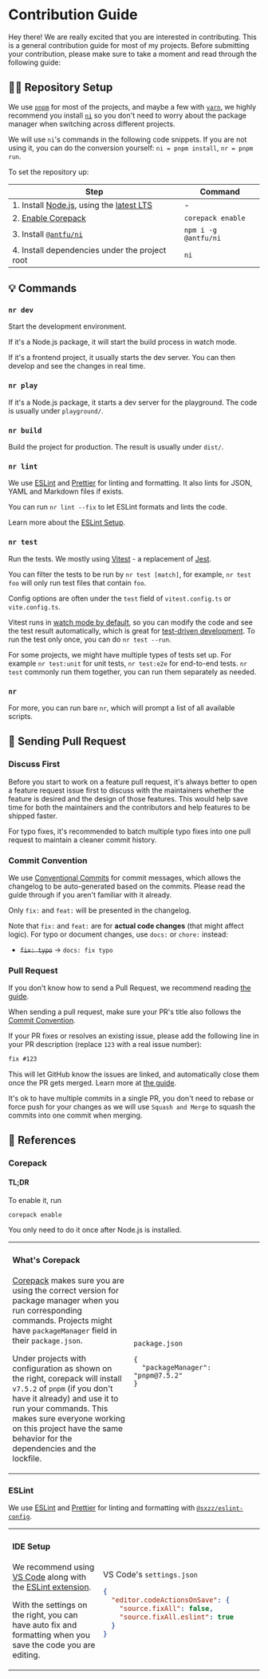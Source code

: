 # Contribution Guide

Hey there! We are really excited that you are interested in contributing. This is a general contribution guide for most of my projects. Before submitting your contribution, please make sure to take a moment and read through the following guide:

## 👨‍💻 Repository Setup

We use [`pnpm`](https://pnpm.io/) for most of the projects, and maybe a few with [`yarn`](https://classic.yarnpkg.com/), we highly recommend you install [`ni`](https://github.com/antfu/ni) so you don't need to worry about the package manager when switching across different projects.

We will use `ni`'s commands in the following code snippets. If you are not using it, you can do the conversion yourself: `ni = pnpm install`, `nr = pnpm run`.

To set the repository up:

| Step                                                                                                     | Command              |
| -------------------------------------------------------------------------------------------------------- | -------------------- |
| 1. Install [Node.js](https://nodejs.org/), using the [latest LTS](https://nodejs.org/en/about/releases/) | -                    |
| 2. [Enable Corepack](#corepack)                                                                          | `corepack enable`    |
| 3. Install [`@antfu/ni`](https://github.com/antfu/ni)                                                    | `npm i -g @antfu/ni` |
| 4. Install dependencies under the project root                                                           | `ni`                 |

## 💡 Commands

### `nr dev`

Start the development environment.

If it's a Node.js package, it will start the build process in watch mode.

If it's a frontend project, it usually starts the dev server. You can then develop and see the changes in real time.

### `nr play`

If it's a Node.js package, it starts a dev server for the playground. The code is usually under `playground/`.

### `nr build`

Build the project for production. The result is usually under `dist/`.

### `nr lint`

We use [ESLint](https://eslint.org/) and [Prettier](https://prettier.io/) for linting and formatting. It also lints for JSON, YAML and Markdown files if exists.

You can run `nr lint --fix` to let ESLint formats and lints the code.

Learn more about the [ESLint Setup](#eslint).

### `nr test`

Run the tests. We mostly using [Vitest](https://vitest.dev/) - a replacement of [Jest](https://jestjs.io/).

You can filter the tests to be run by `nr test [match]`, for example, `nr test foo` will only run test files that contain `foo`.

Config options are often under the `test` field of `vitest.config.ts` or `vite.config.ts`.

Vitest runs in [watch mode by default](https://vitest.dev/guide/features.html#watch-mode), so you can modify the code and see the test result automatically, which is great for [test-driven development](https://en.wikipedia.org/wiki/Test-driven_development). To run the test only once, you can do `nr test --run`.

For some projects, we might have multiple types of tests set up. For example `nr test:unit` for unit tests, `nr test:e2e` for end-to-end tests. `nr test` commonly run them together, you can run them separately as needed.

### `nr`

For more, you can run bare `nr`, which will prompt a list of all available scripts.

## 🙌 Sending Pull Request

### Discuss First

Before you start to work on a feature pull request, it's always better to open a feature request issue first to discuss with the maintainers whether the feature is desired and the design of those features. This would help save time for both the maintainers and the contributors and help features to be shipped faster.

For typo fixes, it's recommended to batch multiple typo fixes into one pull request to maintain a cleaner commit history.

### Commit Convention

We use [Conventional Commits](https://www.conventionalcommits.org/) for commit messages, which allows the changelog to be auto-generated based on the commits. Please read the guide through if you aren't familiar with it already.

Only `fix:` and `feat:` will be presented in the changelog.

Note that `fix:` and `feat:` are for **actual code changes** (that might affect logic).
For typo or document changes, use `docs:` or `chore:` instead:

- ~~`fix: typo`~~ -> `docs: fix typo`

### Pull Request

If you don't know how to send a Pull Request, we recommend reading [the guide](https://docs.github.com/en/pull-requests/collaborating-with-pull-requests/proposing-changes-to-your-work-with-pull-requests/creating-a-pull-request).

When sending a pull request, make sure your PR's title also follows the [Commit Convention](#commit-conventions).

If your PR fixes or resolves an existing issue, please add the following line in your PR description (replace `123` with a real issue number):

```markdown
fix #123
```

This will let GitHub know the issues are linked, and automatically close them once the PR gets merged. Learn more at [the guide](https://docs.github.com/en/issues/tracking-your-work-with-issues/linking-a-pull-request-to-an-issue#linking-a-pull-request-to-an-issue-using-a-keyword).

It's ok to have multiple commits in a single PR, you don't need to rebase or force push for your changes as we will use `Squash and Merge` to squash the commits into one commit when merging.

## 📖 References

### Corepack

#### TL;DR

To enable it, run

```bash
corepack enable
```

You only need to do it once after Node.js is installed.

<table><tr><td width="500px" valign="top">

#### What's Corepack

[Corepack](https://nodejs.org/api/corepack.html) makes sure you are using the correct version for package manager when you run corresponding commands. Projects might have `packageManager` field in their `package.json`.

Under projects with configuration as shown on the right, corepack will install `v7.5.2` of `pnpm` (if you don't have it already) and use it to run your commands. This makes sure everyone working on this project have the same behavior for the dependencies and the lockfile.

</td><td width="500px"><br>

`package.json`

```jsonc
{
  "packageManager": "pnpm@7.5.2"
}
```

</td></tr></table>

### ESLint

We use [ESLint](https://eslint.org/) and [Prettier](https://prettier.io/) for linting and formatting with [`@sxzz/eslint-config`](https://github.com/sxzz/eslint-config).

<table><tr><td width="500px" valign="top">

#### IDE Setup

We recommend using [VS Code](https://code.visualstudio.com/) along with the [ESLint extension](https://marketplace.visualstudio.com/items?itemName=dbaeumer.vscode-eslint).

With the settings on the right, you can have auto fix and formatting when you save the code you are editing.

</td><td width="500px"><br>

VS Code's `settings.json`

```json
{
  "editor.codeActionsOnSave": {
    "source.fixAll": false,
    "source.fixAll.eslint": true
  }
}
```

</td></tr></table>
